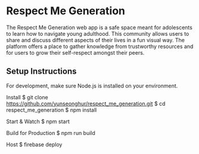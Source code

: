 # Respect Me Generation
The Respect Me Generation web app is a safe space meant for adolescents to learn how to navigate young adulthood. This community allows users to share and discuss different aspects of their lives in a fun visual way. The platform offers a place to gather knowledge from trustworthy resources and for users to grow their self-respect amongst their peers.

## Setup Instructions
For development, make sure Node.js is installed on your environment.

Install
$ git clone https://github.com/yunseonghur/respect_me_generation.git
$ cd respect_me_generation
$ npm install

Start & Watch
$ npm start

Build for Production
$ npm run build

Host
$ firebase deploy

